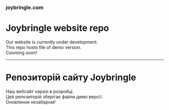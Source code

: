 ### joybringle.com    
# Joybringle website repo    

Our website is currently under development.    
This repo hosts file of demo version.    
Cooming soon!    

---    

# Репозиторій сайту Joybringle    

Наш вебсайт наразі в розробці.     
Цей репозиторій зберігає файли демо версії.     
Оновлення незабаром!     
 
